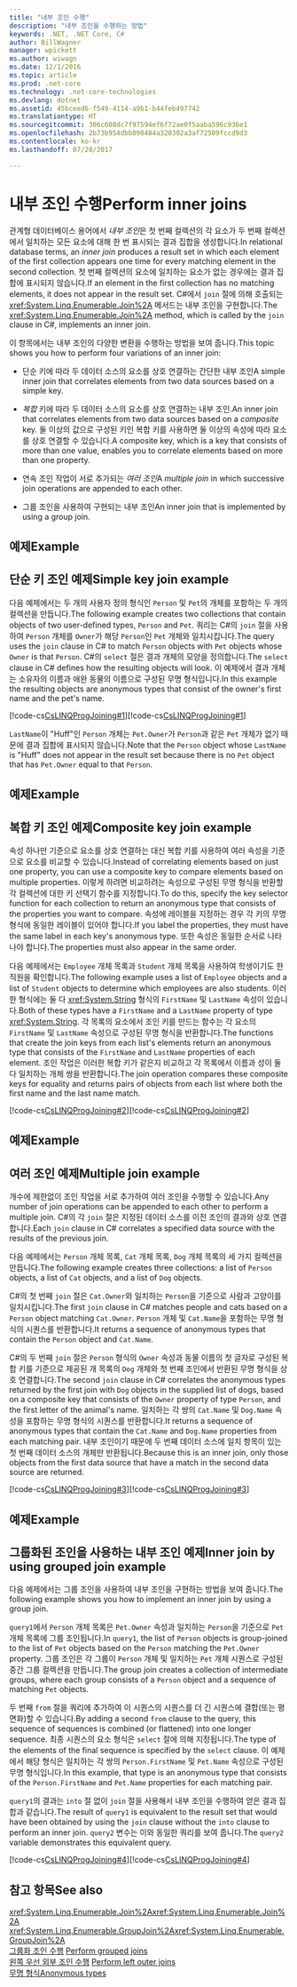 ```yaml
---
title: "내부 조인 수행"
description: "내부 조인을 수행하는 방법"
keywords: .NET, .NET Core, C#
author: BillWagner
manager: wpickett
ms.author: wiwagn
ms.date: 12/1/2016
ms.topic: article
ms.prod: .net-core
ms.technology: .net-core-technologies
ms.devlang: dotnet
ms.assetid: 45bceed6-f549-4114-a9b1-b44feb497742
ms.translationtype: HT
ms.sourcegitcommit: 306c608dc7f97594ef6f72ae0f5aaba596c936e1
ms.openlocfilehash: 2b73b954dbb090484a320302a3af72509fccd9d3
ms.contentlocale: ko-kr
ms.lasthandoff: 07/28/2017

---
```

# <a name="perform-inner-joins"></a><span data-ttu-id="ef167-104">내부 조인 수행</span><span class="sxs-lookup"><span data-stu-id="ef167-104">Perform inner joins</span></span>

<span data-ttu-id="ef167-105">관계형 데이터베이스 용어에서 *내부 조인*은 첫 번째 컬렉션의 각 요소가 두 번째 컬렉션에서 일치하는 모든 요소에 대해 한 번 표시되는 결과 집합을 생성합니다.</span><span class="sxs-lookup"><span data-stu-id="ef167-105">In relational database terms, an *inner join* produces a result set in which each element of the first collection appears one time for every matching element in the second collection.</span></span> <span data-ttu-id="ef167-106">첫 번째 컬렉션의 요소에 일치하는 요소가 없는 경우에는 결과 집합에 표시되지 않습니다.</span><span class="sxs-lookup"><span data-stu-id="ef167-106">If an element in the first collection has no matching elements, it does not appear in the result set.</span></span> <span data-ttu-id="ef167-107">C#에서 `join` 절에 의해 호출되는 <xref:System.Linq.Enumerable.Join%2A> 메서드는 내부 조인을 구현합니다.</span><span class="sxs-lookup"><span data-stu-id="ef167-107">The <xref:System.Linq.Enumerable.Join%2A> method, which is called by the `join` clause in C#, implements an inner join.</span></span>  
  
 <span data-ttu-id="ef167-108">이 항목에서는 내부 조인의 다양한 변환을 수행하는 방법을 보여 줍니다.</span><span class="sxs-lookup"><span data-stu-id="ef167-108">This topic shows you how to perform four variations of an inner join:</span></span>  
  
-   <span data-ttu-id="ef167-109">단순 키에 따라 두 데이터 소스의 요소를 상호 연결하는 간단한 내부 조인</span><span class="sxs-lookup"><span data-stu-id="ef167-109">A simple inner join that correlates elements from two data sources based on a simple key.</span></span>  
  
-   <span data-ttu-id="ef167-110">*복합* 키에 따라 두 데이터 소스의 요소를 상호 연결하는 내부 조인.</span><span class="sxs-lookup"><span data-stu-id="ef167-110">An inner join that correlates elements from two data sources based on a *composite* key.</span></span> <span data-ttu-id="ef167-111">둘 이상의 값으로 구성된 키인 복합 키를 사용하면 둘 이상의 속성에 따라 요소를 상호 연결할 수 있습니다.</span><span class="sxs-lookup"><span data-stu-id="ef167-111">A composite key, which is a key that consists of more than one value, enables you to correlate elements based on more than one property.</span></span>  
  
-   <span data-ttu-id="ef167-112">연속 조인 작업이 서로 추가되는 *여러 조인*</span><span class="sxs-lookup"><span data-stu-id="ef167-112">A *multiple join* in which successive join operations are appended to each other.</span></span>  
  
-   <span data-ttu-id="ef167-113">그룹 조인을 사용하여 구현되는 내부 조인</span><span class="sxs-lookup"><span data-stu-id="ef167-113">An inner join that is implemented by using a group join.</span></span>  
  
## <a name="example"></a><span data-ttu-id="ef167-114">예제</span><span class="sxs-lookup"><span data-stu-id="ef167-114">Example</span></span>  
  
## <a name="simple-key-join-example"></a><span data-ttu-id="ef167-115">단순 키 조인 예제</span><span class="sxs-lookup"><span data-stu-id="ef167-115">Simple key join example</span></span>  
 <span data-ttu-id="ef167-116">다음 예제에서는 두 개의 사용자 정의 형식인 `Person` 및 `Pet`의 개체를 포함하는 두 개의 컬렉션을 만듭니다.</span><span class="sxs-lookup"><span data-stu-id="ef167-116">The following example creates two collections that contain objects of two user-defined types, `Person` and `Pet`.</span></span> <span data-ttu-id="ef167-117">쿼리는 C#의 `join` 절을 사용하여 `Person` 개체를 `Owner`가 해당 `Person`인 `Pet` 개체와 일치시킵니다.</span><span class="sxs-lookup"><span data-stu-id="ef167-117">The query uses the `join` clause in C# to match `Person` objects with `Pet` objects whose `Owner` is that `Person`.</span></span> <span data-ttu-id="ef167-118">C#의 `select` 절은 결과 개체의 모양을 정의합니다.</span><span class="sxs-lookup"><span data-stu-id="ef167-118">The `select` clause in C# defines how the resulting objects will look.</span></span> <span data-ttu-id="ef167-119">이 예제에서 결과 개체는 소유자의 이름과 애완 동물의 이름으로 구성된 무명 형식입니다.</span><span class="sxs-lookup"><span data-stu-id="ef167-119">In this example the resulting objects are anonymous types that consist of the owner's first name and the pet's name.</span></span>  
  
 <span data-ttu-id="ef167-120">[!code-cs[CsLINQProgJoining#1](../../../samples/snippets/csharp/concepts/linq/how-to-perform-inner-joins_1.cs)]</span><span class="sxs-lookup"><span data-stu-id="ef167-120">[!code-cs[CsLINQProgJoining#1](../../../samples/snippets/csharp/concepts/linq/how-to-perform-inner-joins_1.cs)]</span></span>  
  
 <span data-ttu-id="ef167-121">`LastName`이 "Huff"인 `Person` 개체는 `Pet.Owner`가 `Person`과 같은 `Pet` 개체가 없기 때문에 결과 집합에 표시되지 않습니다.</span><span class="sxs-lookup"><span data-stu-id="ef167-121">Note that the `Person` object whose `LastName` is "Huff" does not appear in the result set because there is no `Pet` object that has `Pet.Owner` equal to that `Person`.</span></span>  
  
## <a name="example"></a><span data-ttu-id="ef167-122">예제</span><span class="sxs-lookup"><span data-stu-id="ef167-122">Example</span></span>  
  
## <a name="composite-key-join-example"></a><span data-ttu-id="ef167-123">복합 키 조인 예제</span><span class="sxs-lookup"><span data-stu-id="ef167-123">Composite key join example</span></span>  
 <span data-ttu-id="ef167-124">속성 하나만 기준으로 요소를 상호 연결하는 대신 복합 키를 사용하여 여러 속성을 기준으로 요소를 비교할 수 있습니다.</span><span class="sxs-lookup"><span data-stu-id="ef167-124">Instead of correlating elements based on just one property, you can use a composite key to compare elements based on multiple properties.</span></span> <span data-ttu-id="ef167-125">이렇게 하려면 비교하려는 속성으로 구성된 무명 형식을 반환할 각 컬렉션에 대한 키 선택기 함수를 지정합니다.</span><span class="sxs-lookup"><span data-stu-id="ef167-125">To do this, specify the key selector function for each collection to return an anonymous type that consists of the properties you want to compare.</span></span> <span data-ttu-id="ef167-126">속성에 레이블을 지정하는 경우 각 키의 무명 형식에 동일한 레이블이 있어야 합니다.</span><span class="sxs-lookup"><span data-stu-id="ef167-126">If you label the properties, they must have the same label in each key's anonymous type.</span></span> <span data-ttu-id="ef167-127">또한 속성은 동일한 순서로 나타나야 합니다.</span><span class="sxs-lookup"><span data-stu-id="ef167-127">The properties must also appear in the same order.</span></span>  
  
 <span data-ttu-id="ef167-128">다음 예제에서는 `Employee` 개체 목록과 `Student` 개체 목록을 사용하여 학생이기도 한 직원을 확인합니다.</span><span class="sxs-lookup"><span data-stu-id="ef167-128">The following example uses a list of `Employee` objects and a list of `Student` objects to determine which employees are also students.</span></span> <span data-ttu-id="ef167-129">이러한 형식에는 둘 다 <xref:System.String> 형식의 `FirstName` 및 `LastName` 속성이 있습니다.</span><span class="sxs-lookup"><span data-stu-id="ef167-129">Both of these types have a `FirstName` and a `LastName` property of type <xref:System.String>.</span></span> <span data-ttu-id="ef167-130">각 목록의 요소에서 조인 키를 만드는 함수는 각 요소의 `FirstName` 및 `LastName` 속성으로 구성된 무명 형식을 반환합니다.</span><span class="sxs-lookup"><span data-stu-id="ef167-130">The functions that create the join keys from each list's elements return an anonymous type that consists of the `FirstName` and `LastName` properties of each element.</span></span> <span data-ttu-id="ef167-131">조인 작업은 이러한 복합 키가 같은지 비교하고 각 목록에서 이름과 성이 둘 다 일치하는 개체 쌍을 반환합니다.</span><span class="sxs-lookup"><span data-stu-id="ef167-131">The join operation compares these composite keys for equality and returns pairs of objects from each list where both the first name and the last name match.</span></span>  
  
 <span data-ttu-id="ef167-132">[!code-cs[CsLINQProgJoining#2](../../../samples/snippets/csharp/concepts/linq/how-to-perform-inner-joins_2.cs)]</span><span class="sxs-lookup"><span data-stu-id="ef167-132">[!code-cs[CsLINQProgJoining#2](../../../samples/snippets/csharp/concepts/linq/how-to-perform-inner-joins_2.cs)]</span></span>  
  
## <a name="example"></a><span data-ttu-id="ef167-133">예제</span><span class="sxs-lookup"><span data-stu-id="ef167-133">Example</span></span>  
  
## <a name="multiple-join-example"></a><span data-ttu-id="ef167-134">여러 조인 예제</span><span class="sxs-lookup"><span data-stu-id="ef167-134">Multiple join example</span></span>  
 <span data-ttu-id="ef167-135">개수에 제한없이 조인 작업을 서로 추가하여 여러 조인을 수행할 수 있습니다.</span><span class="sxs-lookup"><span data-stu-id="ef167-135">Any number of join operations can be appended to each other to perform a multiple join.</span></span> <span data-ttu-id="ef167-136">C#의 각 `join` 절은 지정된 데이터 소스를 이전 조인의 결과와 상호 연결합니다.</span><span class="sxs-lookup"><span data-stu-id="ef167-136">Each `join` clause in C# correlates a specified data source with the results of the previous join.</span></span>  
  
 <span data-ttu-id="ef167-137">다음 예제에서는 `Person` 개체 목록, `Cat` 개체 목록, `Dog` 개체 목록의 세 가지 컬렉션을 만듭니다.</span><span class="sxs-lookup"><span data-stu-id="ef167-137">The following example creates three collections: a list of `Person` objects, a list of `Cat` objects, and a list of `Dog` objects.</span></span>  
  
 <span data-ttu-id="ef167-138">C#의 첫 번째 `join` 절은 `Cat.Owner`와 일치하는 `Person`을 기준으로 사람과 고양이를 일치시킵니다.</span><span class="sxs-lookup"><span data-stu-id="ef167-138">The first `join` clause in C# matches people and cats based on a `Person` object matching `Cat.Owner`.</span></span> <span data-ttu-id="ef167-139">`Person` 개체 및 `Cat.Name`을 포함하는 무명 형식의 시퀀스를 반환합니다.</span><span class="sxs-lookup"><span data-stu-id="ef167-139">It returns a sequence of anonymous types that contain the `Person` object and `Cat.Name`.</span></span>  
  
 <span data-ttu-id="ef167-140">C#의 두 번째 `join` 절은 `Person` 형식의 `Owner` 속성과 동물 이름의 첫 글자로 구성된 복합 키를 기준으로 제공된 개 목록의 `Dog` 개체와 첫 번째 조인에서 반환된 무명 형식을 상호 연결합니다.</span><span class="sxs-lookup"><span data-stu-id="ef167-140">The second `join` clause in C# correlates the anonymous types returned by the first join with `Dog` objects in the supplied list of dogs, based on a composite key that consists of the `Owner` property of type `Person`, and the first letter of the animal's name.</span></span> <span data-ttu-id="ef167-141">일치하는 각 쌍의 `Cat.Name` 및 `Dog.Name` 속성을 포함하는 무명 형식의 시퀀스를 반환합니다.</span><span class="sxs-lookup"><span data-stu-id="ef167-141">It returns a sequence of anonymous types that contain the `Cat.Name` and `Dog.Name` properties from each matching pair.</span></span> <span data-ttu-id="ef167-142">내부 조인이기 때문에 두 번째 데이터 소스에 일치 항목이 있는 첫 번째 데이터 소스의 개체만 반환됩니다.</span><span class="sxs-lookup"><span data-stu-id="ef167-142">Because this is an inner join, only those objects from the first data source that have a match in the second data source are returned.</span></span>  
  
 <span data-ttu-id="ef167-143">[!code-cs[CsLINQProgJoining#3](../../../samples/snippets/csharp/concepts/linq/how-to-perform-inner-joins_3.cs)]</span><span class="sxs-lookup"><span data-stu-id="ef167-143">[!code-cs[CsLINQProgJoining#3](../../../samples/snippets/csharp/concepts/linq/how-to-perform-inner-joins_3.cs)]</span></span>  
  
## <a name="example"></a><span data-ttu-id="ef167-144">예제</span><span class="sxs-lookup"><span data-stu-id="ef167-144">Example</span></span>  
  
## <a name="inner-join-by-using-grouped-join-example"></a><span data-ttu-id="ef167-145">그룹화된 조인을 사용하는 내부 조인 예제</span><span class="sxs-lookup"><span data-stu-id="ef167-145">Inner join by using grouped join example</span></span>  
 <span data-ttu-id="ef167-146">다음 예제에서는 그룹 조인을 사용하여 내부 조인을 구현하는 방법을 보여 줍니다.</span><span class="sxs-lookup"><span data-stu-id="ef167-146">The following example shows you how to implement an inner join by using a group join.</span></span>  
  
 <span data-ttu-id="ef167-147">`query1`에서 `Person` 개체 목록은 `Pet.Owner` 속성과 일치하는 `Person`을 기준으로 `Pet` 개체 목록에 그룹 조인됩니다.</span><span class="sxs-lookup"><span data-stu-id="ef167-147">In `query1`, the list of `Person` objects is group-joined to the list of `Pet` objects based on the `Person` matching the `Pet.Owner` property.</span></span> <span data-ttu-id="ef167-148">그룹 조인은 각 그룹이 `Person` 개체 및 일치하는 `Pet` 개체 시퀀스로 구성된 중간 그룹 컬렉션을 만듭니다.</span><span class="sxs-lookup"><span data-stu-id="ef167-148">The group join creates a collection of intermediate groups, where each group consists of a `Person` object and a sequence of matching `Pet` objects.</span></span>  
  
 <span data-ttu-id="ef167-149">두 번째 `from` 절을 쿼리에 추가하여 이 시퀀스의 시퀀스를 더 긴 시퀀스에 결합(또는 평면화)할 수 있습니다.</span><span class="sxs-lookup"><span data-stu-id="ef167-149">By adding a second `from` clause to the query, this sequence of sequences is combined (or flattened) into one longer sequence.</span></span> <span data-ttu-id="ef167-150">최종 시퀀스의 요소 형식은 `select` 절에 의해 지정됩니다.</span><span class="sxs-lookup"><span data-stu-id="ef167-150">The type of the elements of the final sequence is specified by the `select` clause.</span></span> <span data-ttu-id="ef167-151">이 예제에서 해당 형식은 일치하는 각 쌍의 `Person.FirstName` 및 `Pet.Name` 속성으로 구성된 무명 형식입니다.</span><span class="sxs-lookup"><span data-stu-id="ef167-151">In this example, that type is an anonymous type that consists of the `Person.FirstName` and `Pet.Name` properties for each matching pair.</span></span>  
  
 <span data-ttu-id="ef167-152">`query1`의 결과는 `into` 절 없이 `join` 절을 사용해서 내부 조인을 수행하여 얻은 결과 집합과 같습니다.</span><span class="sxs-lookup"><span data-stu-id="ef167-152">The result of `query1` is equivalent to the result set that would have been obtained by using the `join` clause without the `into` clause to perform an inner join.</span></span> <span data-ttu-id="ef167-153">`query2` 변수는 이와 동일한 쿼리를 보여 줍니다.</span><span class="sxs-lookup"><span data-stu-id="ef167-153">The `query2` variable demonstrates this equivalent query.</span></span>  
  
 <span data-ttu-id="ef167-154">[!code-cs[CsLINQProgJoining#4](../../../samples/snippets/csharp/concepts/linq/how-to-perform-inner-joins_4.cs)]</span><span class="sxs-lookup"><span data-stu-id="ef167-154">[!code-cs[CsLINQProgJoining#4](../../../samples/snippets/csharp/concepts/linq/how-to-perform-inner-joins_4.cs)]</span></span>  
  
## <a name="see-also"></a><span data-ttu-id="ef167-155">참고 항목</span><span class="sxs-lookup"><span data-stu-id="ef167-155">See also</span></span>  
 <span data-ttu-id="ef167-156"><xref:System.Linq.Enumerable.Join%2A></span><span class="sxs-lookup"><span data-stu-id="ef167-156"><xref:System.Linq.Enumerable.Join%2A></span></span>   
 <span data-ttu-id="ef167-157"><xref:System.Linq.Enumerable.GroupJoin%2A></span><span class="sxs-lookup"><span data-stu-id="ef167-157"><xref:System.Linq.Enumerable.GroupJoin%2A></span></span>   
 <span data-ttu-id="ef167-158">[그룹화 조인 수행](perform-grouped-joins.md) </span><span class="sxs-lookup"><span data-stu-id="ef167-158">[Perform grouped joins](perform-grouped-joins.md) </span></span>  
 <span data-ttu-id="ef167-159">[왼쪽 우선 외부 조인 수행](perform-left-outer-joins.md) </span><span class="sxs-lookup"><span data-stu-id="ef167-159">[Perform left outer joins](perform-left-outer-joins.md) </span></span>  
 [<span data-ttu-id="ef167-160">무명 형식</span><span class="sxs-lookup"><span data-stu-id="ef167-160">Anonymous types</span></span>](../programming-guide/classes-and-structs/anonymous-types.md)   
 


